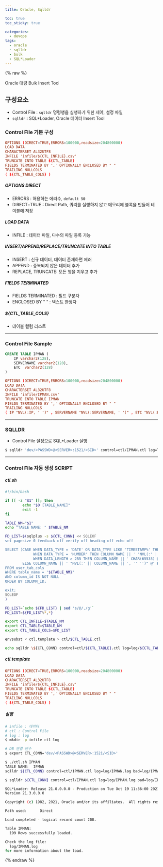 ```yaml
---
title: Oracle, Sqlldr

toc: true
toc_sticky: true

categories:
  - devops
tags:
  - oracle
  - sqlldr
  - bulk
  - SQL*Loader
---
```


{% raw %}

Oracle 대량 Bulk Insert Tool

## 구성요소 
- Control File : `sqlldr` 명령행을 실행하기 위한 제어, 설정 파일 
- `sqlldr` : SQL*Loader, Oracle 데이터 Insert Tool 

### Control File 기본 구성 

```conf
OPTIONS (DIRECT=TRUE,ERRORS=100000,readsize=204800000)
LOAD DATA
CHARACTERSET AL32UTF8
INFILE 'infile/${CTL_INFILE}.csv'
TRUNCATE INTO TABLE ${CTL_TABLE}
FIELDS TERMINATED BY ',' OPTIONALLY ENCLOSED BY " "
TRAILING NULLCOLS
( ${CTL_TABLE_COLS} )
```

##### OPTIONS DIRECT
- ERRORS : 허용하는 에러수, `default 50`
- DIRECT=TRUE : Direct Path, 쿼리를 실행하지 않고 메모리에 블록을 만들어 테이블에 저장 

##### LOAD DATA  
- INFILE : 데이터 파일, 다수의 파일 등록 가능

##### INSERT/APPEND/REPLACE/TRUNCATE INTO TABLE 
- INSERT : 신규 데이터, 데이터 존재하면 에러 
- APPEND : 중복되지 않은 데이터 추가
- REPLACE, TRUNCATE: 모든 행을 지우고 추가

##### FIELDS TERMINATED
- FIELDS TERMINATED : 필드 구분자
- ENCLOSED BY " " : 텍스트 한정자

##### ${CTL_TABLE_COLS} 
- 테이블 컬럼 리스트 

---

### Control File Sample 

```sql
CREATE TABLE IPMAN (
	IP varchar2(128),
	SERVERNAME varchar2(128),
	ETC  varchar2(128)
)
```

```conf
OPTIONS (DIRECT=TRUE,ERRORS=100000,readsize=204800000)
LOAD DATA
CHARACTERSET AL32UTF8
INFILE 'infile/IPMAN.csv'
TRUNCATE INTO TABLE IPMAN
FIELDS TERMINATED BY ',' OPTIONALLY ENCLOSED BY " "
TRAILING NULLCOLS
( IP "NVL(:IP, ' ')" , SERVERNAME "NVL(:SERVERNAME, ' ')" , ETC "NVL(:ETC, ' ')"  )
```

--- 

### SQLLDR
- Control File 설정으로 SQL*Loader 실행 
  
```sh
$ sqlldr 'dev/<PASSWD>@<SERVER>:1521/<SID>' control=ctl/IPMAN.ctl log=log/IPMAN.log bad=log/IPMAN.bad
```

---
### Control File 자동 생성 SCRIPT 

##### ctl.sh
```sh
#!/bin/bash

if [[ -z "$1" ]]; then
        echo "$0 [TABLE_NAME]"
        exit -1
fi

TABLE_NM="$1"
echo "TABLE NAME: " $TABLE_NM

FD_LIST=$(sqlplus -s ${CTL_CONN} << SQLEOF
set pagesize 0 feedback off verify off heading off echo off

SELECT (CASE WHEN DATA_TYPE = 'DATE' OR DATA_TYPE LIKE 'TIMESTAMP%' THEN COLUMN_NAME || ' TIMESTAMP "YYYY-MM-DD HH24:MI:SS.FF3" @'
             WHEN DATA_TYPE = 'NUMBER' THEN COLUMN_NAME || ' "NVL(:' || COLUMN_NAME || ', 0)" @'
             WHEN DATA_LENGTH > 255 THEN COLUMN_NAME || ' CHAR(65535) @'
        ELSE COLUMN_NAME || ' "NVL(:' || COLUMN_NAME || ', '' '')" @' END) COLUMN_NAME
FROM user_tab_cols
WHERE table_name = '${TABLE_NM}'
AND column_id IS NOT NULL
ORDER BY COLUMN_ID;

exit;
SQLEOF
)

FD_LIST=`echo ${FD_LIST} | sed 's/@/,/g'`
FD_LIST=${FD_LIST%*,*}

export CTL_INFILE=$TABLE_NM
export CTL_TABLE=$TABLE_NM
export CTL_TABLE_COLS=$FD_LIST

envsubst < ctl.template > ctl/$CTL_TABLE.ctl

echo sqlldr \${CTL_CONN} control=ctl/${CTL_TABLE}.ctl log=log/${CTL_TABLE}.log bad=log/${CTL_TABLE}.bad
```

##### ctl.template
```conf
OPTIONS (DIRECT=TRUE,ERRORS=100000,readsize=204800000)
LOAD DATA
CHARACTERSET AL32UTF8
INFILE 'infile/${CTL_INFILE}.csv'
TRUNCATE INTO TABLE ${CTL_TABLE}
FIELDS TERMINATED BY ',' OPTIONALLY ENCLOSED BY " "
TRAILING NULLCOLS
( ${CTL_TABLE_COLS} )
```

##### 실행 

```sh
# infile : 데이터 
# ctl : Control File 
# log : log
$ mkdir -p infile ctl log

# DB 연결 변수 
$ export CTL_CONN='dev/<PASSWD>@<SERVER>:1521/<SID>'
```

```sh
$ ./ctl.sh IPMAN
TABLE NAME:  IPMAN
sqlldr ${CTL_CONN} control=ctl/IPMAN.ctl log=log/IPMAN.log bad=log/IPMAN.bad
```

```sh
$ sqlldr ${CTL_CONN} control=ctl/IPMAN.ctl log=log/IPMAN.log bad=log/IPMAN.bad

SQL*Loader: Release 21.0.0.0.0 - Production on Tue Oct 19 11:36:00 2021
Version 21.3.0.0.0

Copyright (c) 1982, 2021, Oracle and/or its affiliates.  All rights reserved.

Path used:      Direct

Load completed - logical record count 200.

Table IPMAN:
  199 Rows successfully loaded.

Check the log file:
  log/IPMAN.log
for more information about the load.
```


{% endraw %}
